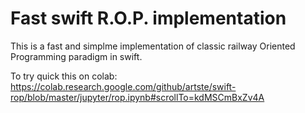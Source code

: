 # Fast swift R.O.P. implementation

This is a fast and simplme implementation of classic railway Oriented Programming paradigm in swift.


To try quick this on colab: https://colab.research.google.com/github/artste/swift-rop/blob/master/jupyter/rop.ipynb#scrollTo=kdMSCmBxZv4A